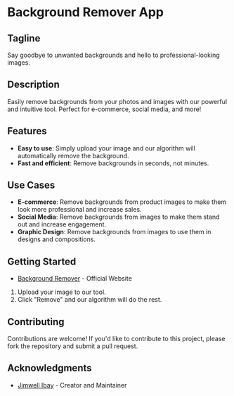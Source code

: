 # Background Remover App

## Tagline
Say goodbye to unwanted backgrounds and hello to professional-looking images.

## Description
Easily remove backgrounds from your photos and images with our powerful and intuitive tool. Perfect for e-commerce, social media, and more!

## Features

* **Easy to use**: Simply upload your image and our algorithm will automatically remove the background.
* **Fast and efficient**: Remove backgrounds in seconds, not minutes.

## Use Cases

* **E-commerce**: Remove backgrounds from product images to make them look more professional and increase sales.
* **Social Media**: Remove backgrounds from images to make them stand out and increase engagement.
* **Graphic Design**: Remove backgrounds from images to use them in designs and compositions.

## Getting Started

* [Background Remover](https://removebg.up.railway.app/) - Official Website
1. Upload your image to our tool.
2. Click "Remove" and our algorithm will do the rest.

## Contributing

Contributions are welcome! If you'd like to contribute to this project, please fork the repository and submit a pull request.

## Acknowledgments

* [Jimwell Ibay](https://mrjim.vercel.app/) - Creator and Maintainer